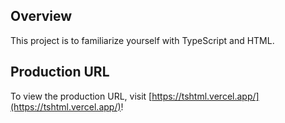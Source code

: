 
## Overview

This project is to familiarize yourself with TypeScript and HTML.

## Production URL

To view the production URL, visit [https://tshtml.vercel.app/](https://tshtml.vercel.app/)!